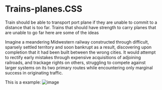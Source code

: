 # Trains-planes.CSS
Train should be able to transport port plane if they are unable to commit to a distance that is too far. 
Trains that should have strength to carry planes that are unable to go far here are some of the ideas 

Imagine a meandering Midwestern railway constructed through difficult, sparsely settled territory and soon bankrupt as a result, discovering upon completion that it had been built between the wrong cities. It would attempt to rectify early mistakes through expensive acquisitions of adjoining railroads, and trackage rights on others, struggling to compete against larger systems on its two primary routes while encountering only marginal success in originating traffic. 



This is a example:
![image](https://user-images.githubusercontent.com/87011258/222438787-a9ba7133-c9ba-49c6-9161-c3d0dd6e6e84.png)
